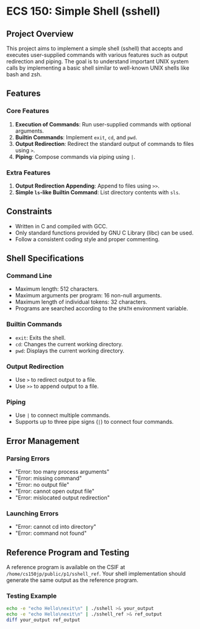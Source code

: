 # ECS 150: Simple Shell (sshell)

## Project Overview

This project aims to implement a simple shell (sshell) that accepts and executes user-supplied commands with various features such as output redirection and piping. The goal is to understand important UNIX system calls by implementing a basic shell similar to well-known UNIX shells like bash and zsh.

## Features

### Core Features
1. **Execution of Commands**: Run user-supplied commands with optional arguments.
2. **Builtin Commands**: Implement `exit`, `cd`, and `pwd`.
3. **Output Redirection**: Redirect the standard output of commands to files using `>`.
4. **Piping**: Compose commands via piping using `|`.

### Extra Features
1. **Output Redirection Appending**: Append to files using `>>`.
2. **Simple `ls`-like Builtin Command**: List directory contents with `sls`.

## Constraints

- Written in C and compiled with GCC.
- Only standard functions provided by GNU C Library (libc) can be used.
- Follow a consistent coding style and proper commenting.

## Shell Specifications

### Command Line
- Maximum length: 512 characters.
- Maximum arguments per program: 16 non-null arguments.
- Maximum length of individual tokens: 32 characters.
- Programs are searched according to the `$PATH` environment variable.

### Builtin Commands
- `exit`: Exits the shell.
- `cd`: Changes the current working directory.
- `pwd`: Displays the current working directory.

### Output Redirection
- Use `>` to redirect output to a file.
- Use `>>` to append output to a file.

### Piping
- Use `|` to connect multiple commands.
- Supports up to three pipe signs (`|`) to connect four commands.

## Error Management

### Parsing Errors
- "Error: too many process arguments"
- "Error: missing command"
- "Error: no output file"
- "Error: cannot open output file"
- "Error: mislocated output redirection"

### Launching Errors
- "Error: cannot cd into directory"
- "Error: command not found"

## Reference Program and Testing

A reference program is available on the CSIF at `/home/cs150jp/public/p1/sshell_ref`. Your shell implementation should generate the same output as the reference program.

### Testing Example
```bash
echo -e "echo Hello\nexit\n" | ./sshell >& your_output
echo -e "echo Hello\nexit\n" | ./sshell_ref >& ref_output
diff your_output ref_output
```
